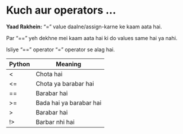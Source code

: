 # Kuch aur operators … 


**Yaad Rakhein:**
“=” value daalne/assign-karne ke kaam aata hai.  

Par “==” yeh dekhne mei kaam aata hai ki do values same hai ya nahi.  

Isliye “==” operator  “=” operator se alag hai.



Python| Meaning 
------- | ---------------- 
<  | Chota hai | 
<=  | Chota ya barabar hai |
==  | Barabar hai |
>=  | Bada hai ya barabar hai | 
 >  | Barabar hai | 
!>  | Barbar nhi hai |

